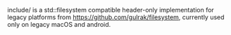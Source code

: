 include/ is a std::filesystem compatible header-only implementation for legacy
platforms from https://github.com/gulrak/filesystem, currently used only on
legacy macOS and android.
